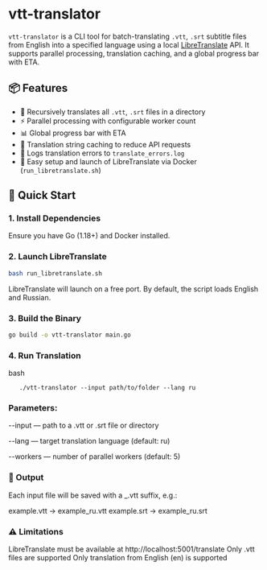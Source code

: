 # vtt-translator

`vtt-translator` is a CLI tool for batch-translating `.vtt`, `.srt` subtitle files 
from English into a specified language using a local
[LibreTranslate](https://github.com/LibreTranslate/LibreTranslate) API. 
It supports parallel processing, translation caching, and a global progress bar with ETA.

## 📦 Features

- 🔁 Recursively translates all `.vtt`, `.srt`  files in a directory
- ⚡ Parallel processing with configurable worker count
- 📊 Global progress bar with ETA
- 🧠 Translation string caching to reduce API requests
- 🐞 Logs translation errors to `translate_errors.log`
- 🐳 Easy setup and launch of LibreTranslate via Docker (`run_libretranslate.sh`)

## 🚀 Quick Start

### 1. Install Dependencies

Ensure you have Go (1.18+) and Docker installed.

### 2. Launch LibreTranslate

```bash
bash run_libretranslate.sh
```

LibreTranslate will launch on a free port. By default, the script loads English and Russian.

### 3. Build the Binary
   ```bash
   go build -o vtt-translator main.go
   ```
### 4. Run Translation
   bash
```
   ./vtt-translator --input path/to/folder --lang ru
```

### Parameters:

--input — path to a .vtt or .srt file or directory

--lang — target translation language (default: ru)

--workers — number of parallel workers (default: 5)

### 📂 Output
Each input file will be saved with a _<lang>.vtt suffix, e.g.:

example.vtt → example_ru.vtt
example.srt → example_ru.srt

### ⚠️ Limitations
LibreTranslate must be available at http://localhost:5001/translate
Only .vtt files are supported
Only translation from English (en) is supported



